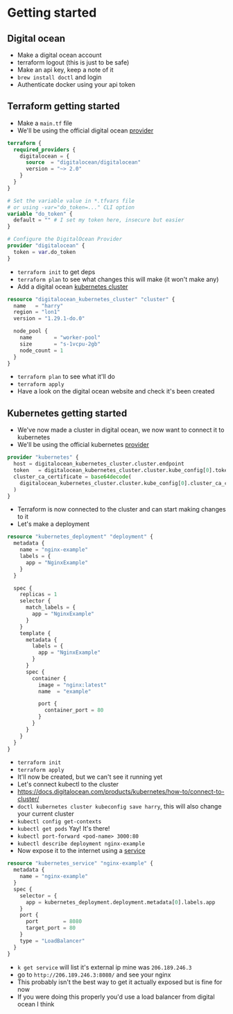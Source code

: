# Getting started

## Digital ocean
- Make a digital ocean account
- terraform logout (this is just to be safe)
- Make an api key, keep a note of it
- `brew install doctl` and login
- Authenticate docker using your api token

## Terraform getting started
- Make a `main.tf` file
- We'll be using the official digital ocean [provider](https://registry.terraform.io/providers/digitalocean/digitalocean/latest/docs)
```terraform
terraform {
  required_providers {
    digitalocean = {
      source  = "digitalocean/digitalocean"
      version = "~> 2.0"
    }
  }
}

# Set the variable value in *.tfvars file
# or using -var="do_token=..." CLI option
variable "do_token" {
  default = "" # I set my token here, insecure but easier
}

# Configure the DigitalOcean Provider
provider "digitalocean" {
  token = var.do_token
}
```
- `terraform init` to get deps
- `terraform plan` to see what changes this will make (it won't make any)
- Add a digital ocean [kubernetes cluster](https://registry.terraform.io/providers/digitalocean/digitalocean/latest/docs/resources/kubernetes_cluster)
```terraform
resource "digitalocean_kubernetes_cluster" "cluster" {
  name   = "harry"
  region = "lon1"
  version = "1.29.1-do.0"

  node_pool {
    name       = "worker-pool"
    size       = "s-1vcpu-2gb"
    node_count = 1
  }
}
```
- `terraform plan` to see what it'll do
- `terraform apply`
- Have a look on the digital ocean website and check it's been created

## Kubernetes getting started
- We've now made a cluster in digital ocean, we now want to connect it to kubernetes
- We'll be using the official kubernetes [provider](https://registry.terraform.io/providers/hashicorp/kubernetes/latest/docs)
```terraform
provider "kubernetes" {
  host = digitalocean_kubernetes_cluster.cluster.endpoint
  token   = digitalocean_kubernetes_cluster.cluster.kube_config[0].token
  cluster_ca_certificate = base64decode(
    digitalocean_kubernetes_cluster.cluster.kube_config[0].cluster_ca_certificate
  )
}
```
- Terraform is now connected to the cluster and can start making changes to it
- Let's make a deployment
```terraform
resource "kubernetes_deployment" "deployment" {
  metadata {
    name = "nginx-example"
    labels = {
      app = "NginxExample"
    }
  }

  spec {
    replicas = 1
    selector {
      match_labels = {
        app = "NginxExample"
      }
    }
    template {
      metadata {
        labels = {
          app = "NginxExample"
        }
      }
      spec {
        container {
          image = "nginx:latest"
          name  = "example"

          port {
            container_port = 80
          }
        }
      }
    }
  }
}
```
- `terraform init`
- `terraform apply`
- It'll now be created, but we can't see it running yet
- Let's connect kubectl to the cluster
- https://docs.digitalocean.com/products/kubernetes/how-to/connect-to-cluster/
- `doctl kubernetes cluster kubeconfig save harry`, this will also change your current cluster
- `kubectl config get-contexts`
- `kubectl get pods` Yay! It's there!
- `kubectl port-forward <pod-name> 3000:80`
- `kubectl describe deployment nginx-example`
- Now expose it to the internet using a [service](https://registry.terraform.io/providers/hashicorp/kubernetes/latest/docs/resources/service)
```terraform
resource "kubernetes_service" "nginx-example" {
  metadata {
    name = "nginx-example"
  }
  spec {
    selector = {
      app = kubernetes_deployment.deployment.metadata[0].labels.app
    }
    port {
      port        = 8080
      target_port = 80
    }
    type = "LoadBalancer"
  }
}
```
- `k get service` will list it's external ip mine was `206.189.246.3`
- go to `http://206.189.246.3:8080/` and see your nginx
- This probably isn't the best way to get it actually exposed but is fine for now
- If you were doing this properly you'd use a load balancer from digital ocean I think
